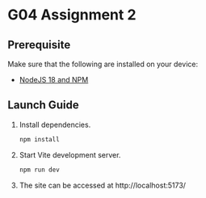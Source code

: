 # G04 Assignment 2
 
## Prerequisite 
 
Make sure that the following are installed on your device: 
 
- [NodeJS 18 and NPM](https://nodejs.org/download/release/v18.18.2/) 
 
## Launch Guide 
 
1. Install dependencies. 
 
    ```bash 
    npm install 
    ``` 
 
2. Start Vite development server. 
 
    ```bash 
    npm run dev 
    ``` 
 
3. The site can be accessed at http://localhost:5173/ 
